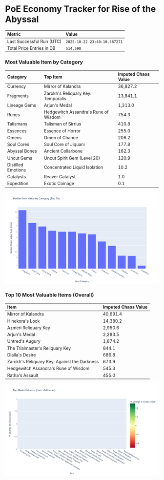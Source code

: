 # PoE Economy Tracker for Rise of the Abyssal

<!-- START_MAINTENANCE -->
| Metric | Value |
|:---|:---|
| Last Successful Run (UTC) | `2025-10-22 23:40:10.587271` |
| Total Price Entries in DB | `514,590` |

<!-- END_MAINTENANCE -->

<!-- START_DATAFRAME_DEBUG -->
<!-- END_DATAFRAME_DEBUG -->

<!-- START_CATEGORY_ANALYSIS -->
### Most Valuable Item by Category
| Category | Top Item | Imputed Chaos Value |
| :--- | :--- | :--- |
| Currency | Mirror of Kalandra | 36,827.2 |
| Fragments | Zarokh's Reliquary Key: Temporalis | 13,841.1 |
| Lineage Gems | Arjun's Medal | 1,313.0 |
| Runes | Hedgewitch Assandra's Rune of Wisdom | 754.3 |
| Talismans | Talisman of Sirrius | 410.8 |
| Essences | Essence of Horror | 255.0 |
| Omens | Omen of Chance | 206.2 |
| Soul Cores | Soul Core of Jiquani | 177.8 |
| Abyssal Bones | Ancient Collarbone | 162.3 |
| Uncut Gems | Uncut Spirit Gem (Level 20) | 120.9 |
| Distilled Emotions | Concentrated Liquid Isolation | 10.2 |
| Catalysts | Reaver Catalyst | 1.0 |
| Expedition | Exotic Coinage | 0.1 |


![Category Analysis Chart](charts/category_analysis.png)
<!-- END_ANALYSIS -->

<!-- START_ANALYSIS -->
### Top 10 Most Valuable Items (Overall)
| Item | Imputed Chaos Value |
| :--- | :--- |
| Mirror of Kalandra | 40,691.4 |
| Hinekora's Lock | 14,380.2 |
| Azmeri Reliquary Key | 2,950.6 |
| Arjun's Medal | 2,283.5 |
| Uhtred's Augury | 1,874.2 |
| The Trialmaster's Reliquary Key | 844.1 |
| Dialla's Desire | 686.8 |
| Zarokh's Reliquary Key: Against the Darkness | 673.9 |
| Hedgewitch Assandra's Rune of Wisdom | 545.3 |
| Ratha's Assault | 455.0 |


![Market Movers Chart](charts/market_movers.png)
<!-- END_ANALYSIS -->

